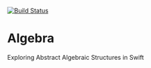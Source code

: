 [![Build Status](https://travis-ci.org/typelift/Algebra.svg?branch=master)](https://travis-ci.org/typelift/Algebra)

Algebra
=======

Exploring Abstract Algebraic Structures in Swift
